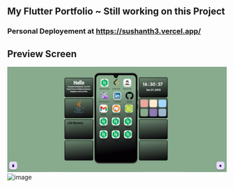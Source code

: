 ## My Flutter Portfolio ~ Still working on this Project 


### Personal Deployement at https://sushanth3.vercel.app/

## Preview Screen
![image](https://github.com/Sushanthsush43/SushanthPortfolio_Flutter/blob/main/assets/s.jpg)
![image](https://github.com/user-attachments/assets/ad5eec33-4450-4664-9b22-9ff6b5ce83f3)

